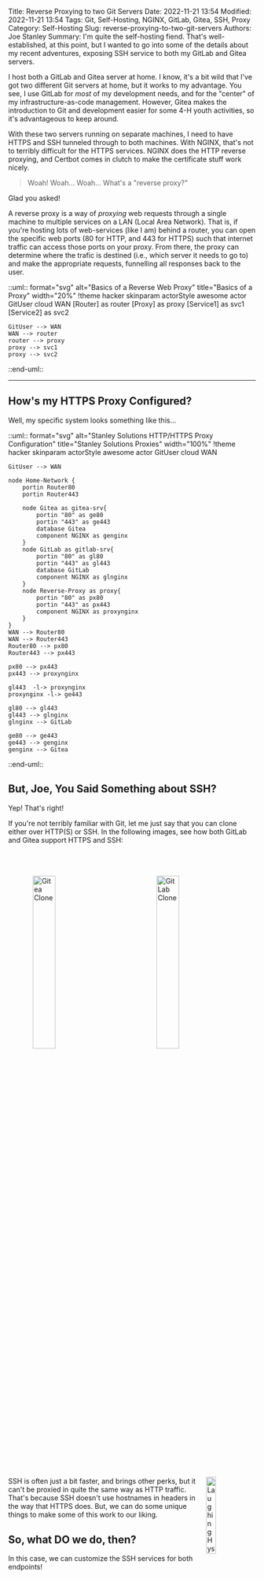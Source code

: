 Title: Reverse Proxying to two Git Servers
Date: 2022-11-21 13:54
Modified: 2022-11-21 13:54
Tags: Git, Self-Hosting, NGINX, GitLab, Gitea, SSH, Proxy
Category: Self-Hosting
Slug: reverse-proxying-to-two-git-servers
Authors: Joe Stanley
Summary: I'm quite the self-hosting fiend. That's well-established, at this point, but I wanted to go into some of the details about my recent adventures, exposing SSH service to both my GitLab and Gitea servers.

I host both a GitLab and Gitea server at home. I know, it's a bit wild that I've got two different Git servers at home, but it works to my advantage.
You see, I use GitLab for *most* of my development needs, and for the "center" of my infrastructure-as-code management. However, Gitea makes the introduction
to Git and development easier for some 4-H youth activities, so it's advantageous to keep around.

With these two servers running on separate machines, I need to have HTTPS and SSH tunneled through to both machines. With NGINX, that's not to terribly difficult for
the HTTPS services. NGINX does the HTTP reverse proxying, and Certbot comes in clutch to make the certificate stuff work nicely.

> Woah! Woah... Woah... What's a "reverse proxy?"

Glad you asked!

A reverse proxy is a way of *proxying* web requests through a single machine to multiple services on a LAN (Local Area Network). That is, if you're hosting lots of web-services
(like I am) behind a router, you can open the specific web ports (80 for HTTP, and 443 for HTTPS) such that internet traffic can access those ports on your proxy. From there, the proxy can determine where the trafic is destined (i.e., which server it needs to go to) and make the appropriate requests, funnelling all responses back to the user.

::uml:: format="svg" alt="Basics of a Reverse Web Proxy" title="Basics of a Proxy" width="20%"
   !theme hacker
    skinparam actorStyle awesome
    actor GitUser
    cloud WAN
    [Router] as router
    [Proxy] as proxy
    [Service1] as svc1
    [Service2] as svc2

    GitUser --> WAN
    WAN --> router
    router --> proxy
    proxy --> svc1
    proxy --> svc2
::end-uml::

---

## How's my HTTPS Proxy Configured?

Well, my specific system looks something like this...

::uml:: format="svg" alt="Stanley Solutions HTTP/HTTPS Proxy Configuration" title="Stanley Solutions Proxies" width="100%"
   !theme hacker
    skinparam actorStyle awesome
    actor GitUser
    cloud WAN

    GitUser --> WAN

    node Home-Network {
        portin Router80
        portin Router443

        node Gitea as gitea-srv{
            portin "80" as ge80
            portin "443" as ge443
            database Gitea
            component NGINX as genginx
        }
        node GitLab as gitlab-srv{
            portin "80" as gl80
            portin "443" as gl443
            database GitLab
            component NGINX as glnginx
        }
        node Reverse-Proxy as proxy{
            portin "80" as px80
            portin "443" as px443
            component NGINX as proxynginx
        }
    }
    WAN --> Router80
    WAN --> Router443
    Router80 --> px80
    Router443 --> px443

    px80 --> px443
    px443 --> proxynginx

    gl443  -l-> proxynginx
    proxynginx -l-> ge443

    gl80 --> gl443
    gl443 --> glnginx
    glnginx --> GitLab

    ge80 --> ge443
    ge443 --> genginx
    genginx --> Gitea
::end-uml::

## But, Joe, You Said Something about SSH?

Yep! That's right!

If you're not terribly familiar with Git, let me just say that you can clone either over HTTP(S) or SSH. In the following images, see how both GitLab and Gitea support
HTTPS and SSH:

<img src="{attach}/images/gitlab-clone.png" align="right" style="width: 30%; margin: 10%;" alt="GitLab Clone">
<img src="{attach}/images/giea-clone.png" align="left" style="width: 30%; margin: 10%;" alt="Gitea Clone">

<img src="{attach}/images/laughing-hysterically.gif" align="right" style="width: 20%" alt="Laughing Hysterically">

SSH is often just a bit faster, and brings other perks, but it can't be proxied in quite the same way as HTTP traffic. That's because SSH doesn't use hostnames in headers
in the way that HTTPS does. But, we can do some unique things to make some of this work to our liking.

## So, what DO we do, then?

In this case, we can customize the SSH services for both endpoints!
